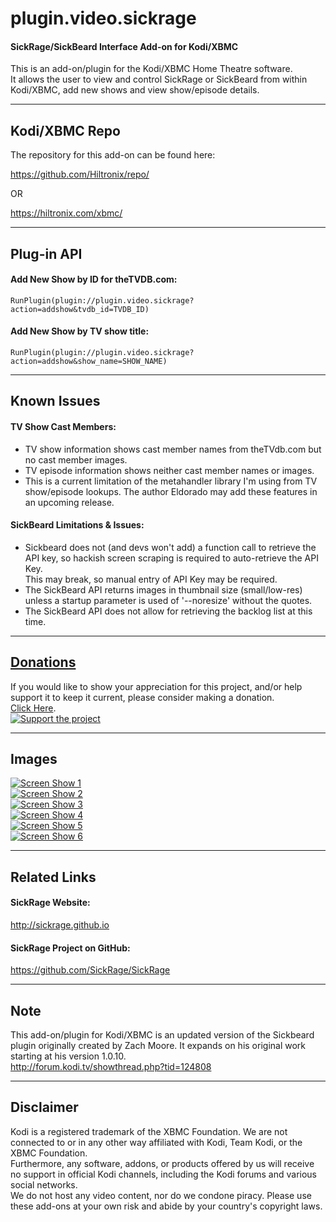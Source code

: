 # plugin.video.sickrage  
#### SickRage/SickBeard Interface Add-on for Kodi/XBMC  

This is an add-on/plugin for the Kodi/XBMC Home Theatre software.  
It allows the user to view and control SickRage or SickBeard from within Kodi/XBMC, add new shows and view show/episode details.

-----

## Kodi/XBMC Repo  
The repository for this add-on can be found here:  

https://github.com/Hiltronix/repo/

OR

https://hiltronix.com/xbmc/

-----

## Plug-in API  

#### Add New Show by ID for theTVDB.com:  

    RunPlugin(plugin://plugin.video.sickrage?action=addshow&tvdb_id=TVDB_ID)

#### Add New Show by TV show title:  

    RunPlugin(plugin://plugin.video.sickrage?action=addshow&show_name=SHOW_NAME)

-----

## Known Issues  

#### TV Show Cast Members:  
- TV show information shows cast member names from theTVdb.com but no cast member images.  
- TV episode information shows neither cast member names or images.  
- This is a current limitation of the metahandler library I'm using from TV show/episode lookups.  The author Eldorado may add these features in an upcoming release.  

#### SickBeard Limitations & Issues:  
- Sickbeard does not (and devs won't add) a function call to retrieve the API key, so hackish screen scraping is required to auto-retrieve the API Key.  
  This may break, so manual entry of API Key may be required.  
- The SickBeard API returns images in thumbnail size (small/low-res) unless a startup parameter is used of '--noresize' without the quotes.  
- The SickBeard API does not allow for retrieving the backlog list at this time.  

-----

## [Donations](https://hiltronix.com/donations/)  

If you would like to show your appreciation for this project, and/or help support it to keep it current, please consider making a donation.  
[Click Here](https://hiltronix.com/donations/).  
[![Support the project](https://github.com/Hiltronix/repo/blob/master/images/donate.png)](https://hiltronix.com/donations/)

-----

## Images  

[![Screen Show 1](https://github.com/Hiltronix/repo/blob/master/images/sickrage_addon_1sm.jpg)](https://github.com/Hiltronix/repo/blob/master/images/sickrage_addon_1.jpg)  
[![Screen Show 2](https://github.com/Hiltronix/repo/blob/master/images/sickrage_addon_2sm.jpg)](https://github.com/Hiltronix/repo/blob/master/images/sickrage_addon_2.jpg)  
[![Screen Show 3](https://github.com/Hiltronix/repo/blob/master/images/sickrage_addon_3sm.jpg)](https://github.com/Hiltronix/repo/blob/master/images/sickrage_addon_3.jpg)  
[![Screen Show 4](https://github.com/Hiltronix/repo/blob/master/images/sickrage_addon_4sm.jpg)](https://github.com/Hiltronix/repo/blob/master/images/sickrage_addon_4.jpg)  
[![Screen Show 5](https://github.com/Hiltronix/repo/blob/master/images/sickrage_addon_5sm.jpg)](https://github.com/Hiltronix/repo/blob/master/images/sickrage_addon_5.jpg)  
[![Screen Show 6](https://github.com/Hiltronix/repo/blob/master/images/sickrage_addon_6sm.jpg)](https://github.com/Hiltronix/repo/blob/master/images/sickrage_addon_6.jpg)  

-----

## Related Links

#### SickRage Website:  
http://sickrage.github.io

#### SickRage Project on GitHub:  
https://github.com/SickRage/SickRage

-----

## Note  

This add-on/plugin for Kodi/XBMC is an updated version of the Sickbeard plugin originally created by Zach Moore.  It expands on his original work starting at his version 1.0.10.  
http://forum.kodi.tv/showthread.php?tid=124808   

-----

## Disclaimer  

Kodi is a registered trademark of the XBMC Foundation. We are not connected to or in any other way affiliated with Kodi, Team Kodi, or the XBMC Foundation.  
Furthermore, any software, addons, or products offered by us will receive no support in official Kodi channels, including the Kodi forums and various social networks.  
We do not host any video content, nor do we condone piracy. Please use these add-ons at your own risk and abide by your country's copyright laws.
